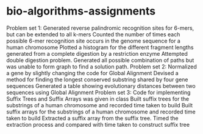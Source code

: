 # bio-algorithms-assignments
Problem set 1:
  Generated reverse palindromic recognition sites for 6-mers, but can be extended to all k-mers
  Counted the number of times each possible 6-mer recognition site occurs in the genome sequence for a human chromosome
  Plotted a histogram for the different fragment lengths generated from a complete digestion by a restriction enzyme
  Attempted double digestion problem. Generated all possible combination of paths but was unable to form graph to find a solution path.
Problem set 2:
  Normalized a gene by slightly changing the code for Global Alignment
  Devised a method for finding the longest conserved substring shared by four gene sequences
  Generated a table showing evolutionary distances between two sequences using Global Alignment
Problem set 3:
  Code for implementing Suffix Trees and Suffix Arrays was given in class
  Built suffix trees for the substrings of a human chromosome and recorded time taken to build
  Built suffix arrays for the substrings of a human chromosome and recorded time taken to build
  Extracted a suffix array from the suffix tree. Timed the extraction process and compared with time taken to construct suffix tree
  
